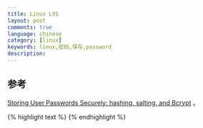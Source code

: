 ```yaml
---
title: Linux LVS
layout: post
comments: true
language: chinese
category: [linux]
keywords: linux,密码,保存,password
description:
---
```




<!-- more -->


## 参考

[Storing User Passwords Securely: hashing, salting, and Bcrypt](http://dustwell.com/how-to-handle-passwords-bcrypt.html) 。

{% highlight text %}
{% endhighlight %}
